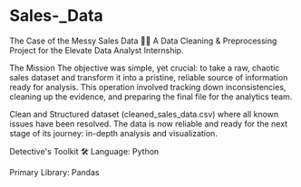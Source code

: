# Sales-_Data
The Case of the Messy Sales Data 🕵️‍♂️
A Data Cleaning & Preprocessing Project for the Elevate Data Analyst Internship.

The Mission
The objective was simple, yet crucial: to take a raw, chaotic sales dataset and transform it into a pristine, reliable source of information ready for analysis. This operation involved tracking down inconsistencies, cleaning up the evidence, and preparing the final file for the analytics team.

Clean and Structured dataset (cleaned_sales_data.csv) where all known issues have been resolved. The data is now reliable and ready for the next stage of its journey: in-depth analysis and visualization.

Detective's Toolkit 🛠️
Language: Python

Primary Library: Pandas 
